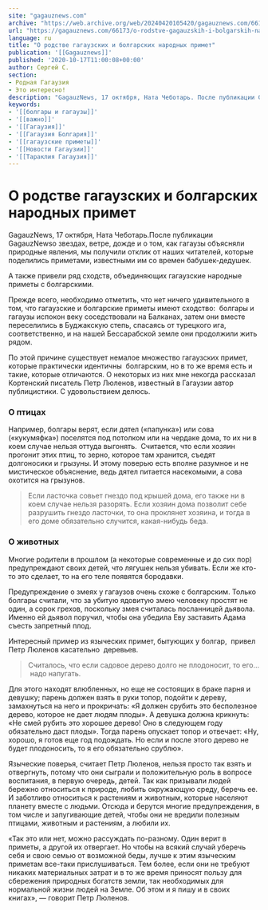 ```yaml
---
site: "gagauznews.com"
archive: "https://web.archive.org/web/20240420105420/gagauznews.com/66173/o-rodstve-gagauzskih-i-bolgarskih-narodnyh-primet.html"
url: "https://gagauznews.com/66173/o-rodstve-gagauzskih-i-bolgarskih-narodnyh-primet.html"
language: ru
title: "О родстве гагаузских и болгарских народных примет"
publication: '[[Gagauznews]]'
published: '2020-10-17T11:00:08+00:00'
author: Сергей С.
section:
- Родная Гагаузия
- Это интересно!
description: "GagauzNews, 17 октября, Ната Чеботарь. После публикации GagauzNews о звездах, ветре, дожде и о том, как гагаузы объясняли природные явления, мы получили отклик от наших читателей, которые поделились приметами, известными им со времен бабушек-дедушек. А также привели ряд сходств, объединяющих гагаузские народные приметы с болгарскими. Прежде всего, необходимо отметить, что нет ничего удивительного в том, что гагаузские и болгарские приметы имеют сходство: болгары и гагаузы испокон веку соседствовали на Балканах, затем они вместе переселились в Буджакскую степь, спасаясь от турецкого ига, соответственно, и на нашей Бессарабской земле они продолжили жить рядом. По этой причине существует немалое множество гагаузских примет, которые […]"
keywords:
- '[[болгары и гагаузы]]'
- '[[важно]]'
- '[[Гагаузия]]'
- '[[Гагаузия Болгария]]'
- '[[гагаузские приметы]]'
- '[[Новости Гагаузии]]'
- '[[Тараклия Гагаузия]]'
---
```


# О родстве гагаузских и болгарских народных примет

GagauzNews, 17 октября, Ната Чеботарь.После публикации GagauzNewsо звездах, ветре, дожде и о том, как гагаузы объясняли природные явления, мы получили отклик от наших читателей, которые поделились приметами, известными им со времен бабушек-дедушек.

А также привели ряд сходств, объединяющих гагаузские народные приметы с болгарскими.

Прежде всего, необходимо отметить, что нет ничего удивительного в том, что гагаузские и болгарские приметы имеют сходство:  болгары и гагаузы испокон веку соседствовали на Балканах, затем они вместе переселились в Буджакскую степь, спасаясь от турецкого ига, соответственно, и на нашей Бессарабской земле они продолжили жить рядом.

По этой причине существует немалое множество гагаузских примет, которые практически идентичны  болгарским, но в то же время есть и такие, которые отличаются. О некоторых из них мне некогда рассказал Кортенский писатель Петр Люленов, известный в Гагаузии автор публицистики. С удовольствием делюсь.

### О птицах

Например, болгары верят, если дятел («папунка») или сова («кукумяфка») поселятся под потолком или на чердаке дома, то их ни в коем случае нельзя оттуда выгонять.  Считается, что если хозяин прогонит этих птиц, то зерно, которое там хранится, съедят долгоносики и грызуны. И этому поверью есть вполне разумное и не мистическое объяснение, ведь дятел питается насекомыми, а сова охотится на грызунов.

> Если ласточка совьет гнездо под крышей дома, его также ни в коем случае нельзя разорять. Если хозяин дома позволит себе разрушить гнездо ласточки, то она проклянет хозяина, и тогда в его доме обязательно случится, какая-нибудь беда.

### О животных

Многие родители в прошлом (а некоторые современные и до сих пор) предупреждают своих детей, что лягушек нельзя убивать. Если же кто-то это сделает, то на его теле появятся бородавки.

Предупреждение о змеях у гагаузов очень схоже с болгарским. Только болгары считали, что за убитую ядовитую змею человеку простят не один, а сорок грехов, поскольку змея считалась посланницей дьявола. Именно ей дьявол поручил, чтобы она убедила Еву заставить Адама съесть запретный плод.

Интересный пример из языческих примет, бытующих у болгар,  привел Петр Люленов касательно  деревьев.

> Считалось, что если садовое дерево долго не плодоносит, то его…  надо напугать.

Для этого находят влюбленных, но еще не состоящих в браке парня и девушку; парень должен взять в руки топор, подойти к дереву, замахнуться на него и прокричать: «Я должен срубить это бесполезное дерево, которое не дает людям плоды». А девушка должна крикнуть: «Не смей рубить это хорошее дерево! Оно в следующем году обязательно даст плоды». Тогда парень опускает топор и отвечает: «Ну, хорошо, я готов еще год подождать. Но если и после этого дерево не будет плодоносить, то я его обязательно срублю».

Языческие поверья, считает Петр Люленов, нельзя просто так взять и отвергнуть, потому что они сыграли и положительную роль в вопросе воспитания, в первую очередь, детей. Так как призывали людей бережно относиться к природе, любить окружающую среду, беречь ее. И заботливо относиться к растениям и животным, которые населяют планету вместе с людьми. Отсюда и берутся многие предупреждения, в том числе и запугивающие детей, чтобы они не вредили полезным птицами, животным и растениям, а любили их.

«Так это или нет, можно рассуждать по-разному. Один верит в приметы, а другой их отвергает. Но чтобы на всякий случай уберечь себя и свою семью от возможной беды, лучше к этим языческим приметам все-таки прислушиваться. Тем более, если они не требуют никаких материальных затрат и в то же время приносят пользу для сбережения природных богатств земли, так необходимых для нормальной жизни людей на Земле. Об этом и я пишу и в своих книгах», — говорит Петр Люленов.